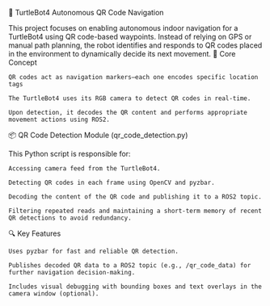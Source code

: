 🚀 TurtleBot4 Autonomous QR Code Navigation

This project focuses on enabling autonomous indoor navigation for a TurtleBot4 using QR code-based waypoints. Instead of relying on GPS or manual path planning, the robot identifies and responds to QR codes placed in the environment to dynamically decide its next movement.
🧠 Core Concept

    QR codes act as navigation markers—each one encodes specific location tags

    The TurtleBot4 uses its RGB camera to detect QR codes in real-time.

    Upon detection, it decodes the QR content and performs appropriate movement actions using ROS2.

📦 QR Code Detection Module (qr_code_detection.py)

This Python script is responsible for:

    Accessing camera feed from the TurtleBot4.

    Detecting QR codes in each frame using OpenCV and pyzbar.

    Decoding the content of the QR code and publishing it to a ROS2 topic.

    Filtering repeated reads and maintaining a short-term memory of recent QR detections to avoid redundancy.

🔍 Key Features

    Uses pyzbar for fast and reliable QR detection.

    Publishes decoded QR data to a ROS2 topic (e.g., /qr_code_data) for further navigation decision-making.

    Includes visual debugging with bounding boxes and text overlays in the camera window (optional).
